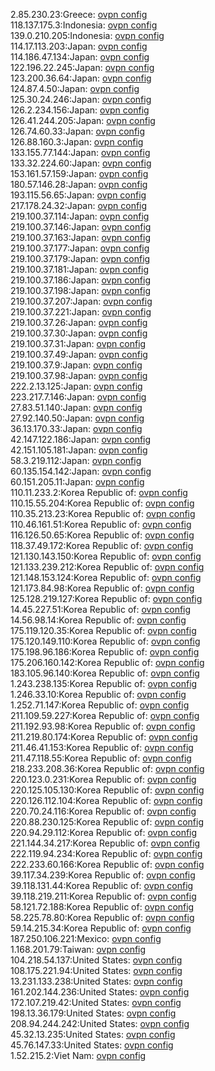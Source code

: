 2.85.230.23:Greece: [ovpn config](vpn/2_85_230_23.ovpn)  
118.137.175.3:Indonesia: [ovpn config](vpn/118_137_175_3.ovpn)  
139.0.210.205:Indonesia: [ovpn config](vpn/139_0_210_205.ovpn)  
114.17.113.203:Japan: [ovpn config](vpn/114_17_113_203.ovpn)  
114.186.47.134:Japan: [ovpn config](vpn/114_186_47_134.ovpn)  
122.196.22.245:Japan: [ovpn config](vpn/122_196_22_245.ovpn)  
123.200.36.64:Japan: [ovpn config](vpn/123_200_36_64.ovpn)  
124.87.4.50:Japan: [ovpn config](vpn/124_87_4_50.ovpn)  
125.30.24.246:Japan: [ovpn config](vpn/125_30_24_246.ovpn)  
126.2.234.156:Japan: [ovpn config](vpn/126_2_234_156.ovpn)  
126.41.244.205:Japan: [ovpn config](vpn/126_41_244_205.ovpn)  
126.74.60.33:Japan: [ovpn config](vpn/126_74_60_33.ovpn)  
126.88.160.3:Japan: [ovpn config](vpn/126_88_160_3.ovpn)  
133.155.77.144:Japan: [ovpn config](vpn/133_155_77_144.ovpn)  
133.32.224.60:Japan: [ovpn config](vpn/133_32_224_60.ovpn)  
153.161.57.159:Japan: [ovpn config](vpn/153_161_57_159.ovpn)  
180.57.146.28:Japan: [ovpn config](vpn/180_57_146_28.ovpn)  
193.115.56.65:Japan: [ovpn config](vpn/193_115_56_65.ovpn)  
217.178.24.32:Japan: [ovpn config](vpn/217_178_24_32.ovpn)  
219.100.37.114:Japan: [ovpn config](vpn/219_100_37_114.ovpn)  
219.100.37.146:Japan: [ovpn config](vpn/219_100_37_146.ovpn)  
219.100.37.163:Japan: [ovpn config](vpn/219_100_37_163.ovpn)  
219.100.37.177:Japan: [ovpn config](vpn/219_100_37_177.ovpn)  
219.100.37.179:Japan: [ovpn config](vpn/219_100_37_179.ovpn)  
219.100.37.181:Japan: [ovpn config](vpn/219_100_37_181.ovpn)  
219.100.37.186:Japan: [ovpn config](vpn/219_100_37_186.ovpn)  
219.100.37.198:Japan: [ovpn config](vpn/219_100_37_198.ovpn)  
219.100.37.207:Japan: [ovpn config](vpn/219_100_37_207.ovpn)  
219.100.37.221:Japan: [ovpn config](vpn/219_100_37_221.ovpn)  
219.100.37.26:Japan: [ovpn config](vpn/219_100_37_26.ovpn)  
219.100.37.30:Japan: [ovpn config](vpn/219_100_37_30.ovpn)  
219.100.37.31:Japan: [ovpn config](vpn/219_100_37_31.ovpn)  
219.100.37.49:Japan: [ovpn config](vpn/219_100_37_49.ovpn)  
219.100.37.9:Japan: [ovpn config](vpn/219_100_37_9.ovpn)  
219.100.37.98:Japan: [ovpn config](vpn/219_100_37_98.ovpn)  
222.2.13.125:Japan: [ovpn config](vpn/222_2_13_125.ovpn)  
223.217.7.146:Japan: [ovpn config](vpn/223_217_7_146.ovpn)  
27.83.51.140:Japan: [ovpn config](vpn/27_83_51_140.ovpn)  
27.92.140.50:Japan: [ovpn config](vpn/27_92_140_50.ovpn)  
36.13.170.33:Japan: [ovpn config](vpn/36_13_170_33.ovpn)  
42.147.122.186:Japan: [ovpn config](vpn/42_147_122_186.ovpn)  
42.151.105.181:Japan: [ovpn config](vpn/42_151_105_181.ovpn)  
58.3.219.112:Japan: [ovpn config](vpn/58_3_219_112.ovpn)  
60.135.154.142:Japan: [ovpn config](vpn/60_135_154_142.ovpn)  
60.151.205.11:Japan: [ovpn config](vpn/60_151_205_11.ovpn)  
110.11.233.2:Korea Republic of: [ovpn config](vpn/110_11_233_2.ovpn)  
110.15.55.204:Korea Republic of: [ovpn config](vpn/110_15_55_204.ovpn)  
110.35.213.23:Korea Republic of: [ovpn config](vpn/110_35_213_23.ovpn)  
110.46.161.51:Korea Republic of: [ovpn config](vpn/110_46_161_51.ovpn)  
116.126.50.65:Korea Republic of: [ovpn config](vpn/116_126_50_65.ovpn)  
118.37.49.172:Korea Republic of: [ovpn config](vpn/118_37_49_172.ovpn)  
121.130.143.150:Korea Republic of: [ovpn config](vpn/121_130_143_150.ovpn)  
121.133.239.212:Korea Republic of: [ovpn config](vpn/121_133_239_212.ovpn)  
121.148.153.124:Korea Republic of: [ovpn config](vpn/121_148_153_124.ovpn)  
121.173.84.98:Korea Republic of: [ovpn config](vpn/121_173_84_98.ovpn)  
125.128.219.127:Korea Republic of: [ovpn config](vpn/125_128_219_127.ovpn)  
14.45.227.51:Korea Republic of: [ovpn config](vpn/14_45_227_51.ovpn)  
14.56.98.14:Korea Republic of: [ovpn config](vpn/14_56_98_14.ovpn)  
175.119.120.35:Korea Republic of: [ovpn config](vpn/175_119_120_35.ovpn)  
175.120.149.110:Korea Republic of: [ovpn config](vpn/175_120_149_110.ovpn)  
175.198.96.186:Korea Republic of: [ovpn config](vpn/175_198_96_186.ovpn)  
175.206.160.142:Korea Republic of: [ovpn config](vpn/175_206_160_142.ovpn)  
183.105.96.140:Korea Republic of: [ovpn config](vpn/183_105_96_140.ovpn)  
1.243.238.135:Korea Republic of: [ovpn config](vpn/1_243_238_135.ovpn)  
1.246.33.10:Korea Republic of: [ovpn config](vpn/1_246_33_10.ovpn)  
1.252.71.147:Korea Republic of: [ovpn config](vpn/1_252_71_147.ovpn)  
211.109.59.227:Korea Republic of: [ovpn config](vpn/211_109_59_227.ovpn)  
211.192.93.98:Korea Republic of: [ovpn config](vpn/211_192_93_98.ovpn)  
211.219.80.174:Korea Republic of: [ovpn config](vpn/211_219_80_174.ovpn)  
211.46.41.153:Korea Republic of: [ovpn config](vpn/211_46_41_153.ovpn)  
211.47.118.55:Korea Republic of: [ovpn config](vpn/211_47_118_55.ovpn)  
218.233.208.36:Korea Republic of: [ovpn config](vpn/218_233_208_36.ovpn)  
220.123.0.231:Korea Republic of: [ovpn config](vpn/220_123_0_231.ovpn)  
220.125.105.130:Korea Republic of: [ovpn config](vpn/220_125_105_130.ovpn)  
220.126.112.104:Korea Republic of: [ovpn config](vpn/220_126_112_104.ovpn)  
220.70.24.116:Korea Republic of: [ovpn config](vpn/220_70_24_116.ovpn)  
220.88.230.125:Korea Republic of: [ovpn config](vpn/220_88_230_125.ovpn)  
220.94.29.112:Korea Republic of: [ovpn config](vpn/220_94_29_112.ovpn)  
221.144.34.217:Korea Republic of: [ovpn config](vpn/221_144_34_217.ovpn)  
222.119.94.234:Korea Republic of: [ovpn config](vpn/222_119_94_234.ovpn)  
222.233.60.166:Korea Republic of: [ovpn config](vpn/222_233_60_166.ovpn)  
39.117.34.239:Korea Republic of: [ovpn config](vpn/39_117_34_239.ovpn)  
39.118.131.44:Korea Republic of: [ovpn config](vpn/39_118_131_44.ovpn)  
39.118.219.211:Korea Republic of: [ovpn config](vpn/39_118_219_211.ovpn)  
58.121.72.188:Korea Republic of: [ovpn config](vpn/58_121_72_188.ovpn)  
58.225.78.80:Korea Republic of: [ovpn config](vpn/58_225_78_80.ovpn)  
59.14.215.34:Korea Republic of: [ovpn config](vpn/59_14_215_34.ovpn)  
187.250.106.221:Mexico: [ovpn config](vpn/187_250_106_221.ovpn)  
1.168.201.79:Taiwan: [ovpn config](vpn/1_168_201_79.ovpn)  
104.218.54.137:United States: [ovpn config](vpn/104_218_54_137.ovpn)  
108.175.221.94:United States: [ovpn config](vpn/108_175_221_94.ovpn)  
13.231.133.238:United States: [ovpn config](vpn/13_231_133_238.ovpn)  
161.202.144.236:United States: [ovpn config](vpn/161_202_144_236.ovpn)  
172.107.219.42:United States: [ovpn config](vpn/172_107_219_42.ovpn)  
198.13.36.179:United States: [ovpn config](vpn/198_13_36_179.ovpn)  
208.94.244.242:United States: [ovpn config](vpn/208_94_244_242.ovpn)  
45.32.13.235:United States: [ovpn config](vpn/45_32_13_235.ovpn)  
45.76.147.33:United States: [ovpn config](vpn/45_76_147_33.ovpn)  
1.52.215.2:Viet Nam: [ovpn config](vpn/1_52_215_2.ovpn)  
